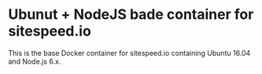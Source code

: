 # Ubunut + NodeJS bade container for sitespeed.io

This is the base Docker container for sitespeed.io containing Ubuntu 16.04 and Node.js 6.x.
